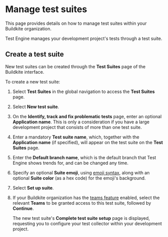 # Manage test suites

This page provides details on how to manage test suites within your Buildkite organization.

Test Engine manages your development project's tests through a test suite.

## Create a test suite

New test suites can be created through the **Test Suites** page of the Buildkite interface.

To create a new test suite:

1. Select **Test Suites** in the global navigation to access the **Test Suites** page.
1. Select **New test suite**.
1. On the **Identify, track and fix problematic tests** page, enter an optional **Application name**. This is only a consideration if you have a large development project that consists of more than one test suite.
1. Enter a mandatory **Test suite name**, which, together with the **Application name** (if specified), will appear on the test suite on the **Test Suites** page.
1. Enter the **Default branch name**, which is the default branch that Test Engine shows trends for, and can be changed any time.
1. Specify an optional **Suite emoji**, using [emoji syntax](/docs/pipelines/emojis), along with an optional **Suite color** (as a hex code) for the emoji's background.
1. Select **Set up suite**.
1. If your Buildkite organization has the [teams feature](/docs/test-engine/permissions) enabled, select the relevant **Teams** to be granted access to this test suite, followed by **Continue**.

    The new test suite's **Complete test suite setup** page is displayed, requesting you to configure your test collector within your development project.
